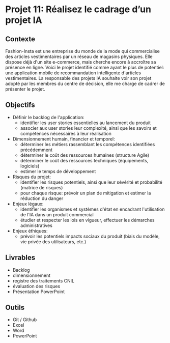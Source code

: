 # Projet 11: Réalisez le cadrage d’un projet IA

## Contexte
Fashion-Insta est une entreprise du monde de la mode qui commercialise des articles vestimentaires par un réseau de magasins physiques.
Elle dispose déjà d'un site e-commerce, mais cherche encore à accroître sa présence en ligne.
Voici le projet identifié comme ayant le plus de potentiel: une application mobile de recommandation intelligente d'articles vestimentaires.
La responsable des projets IA souhaite voir son projet adopté par les membres du centre de décision, elle me charge de cadrer de présenter le projet.

## Objectifs
- Définir le backlog de l'application:
  - identifier les user stories essentielles au lancement du produit
  - associer aux user stories leur complexité, ainsi que les savoirs et compétences nécessaires à leur réalisation
- Dimensionnement humain, financier et temporel:
  - déterminer les métiers rassemblant les compétences identifiées précédemment
  - déterminer le coût des ressources humaines (structure Agile)
  - déterminer le coût des ressources techniques (équipements, logiciels)
  - estimer le temps de développement
- Risques du projet:
  - identifier les risques potentiels, ainsi que leur sévérité et probabilité (matrice de risques)
  - pour chaque risque: prévoir un plan de mitigation et estimer la réduction du danger
- Enjeux légaux:
  - identifier les organismes et systèmes d'état en encadrant l'utilisation de l'IA dans un produit commercial
  - étudier et respecter les lois en vigueur, effectuer les démarches administratives
- Enjeux éthiques:
  - prévoir les potentiels impacts sociaux du produit (biais du modèle, vie privée des utilisateurs, etc.)

## Livrables
- Backlog
- dimensionnement
- registre des traitements CNIL
- évaluation des risques
- Présentation PowerPoint

## Outils
- Git / Github
- Excel
- Word
- PowerPoint